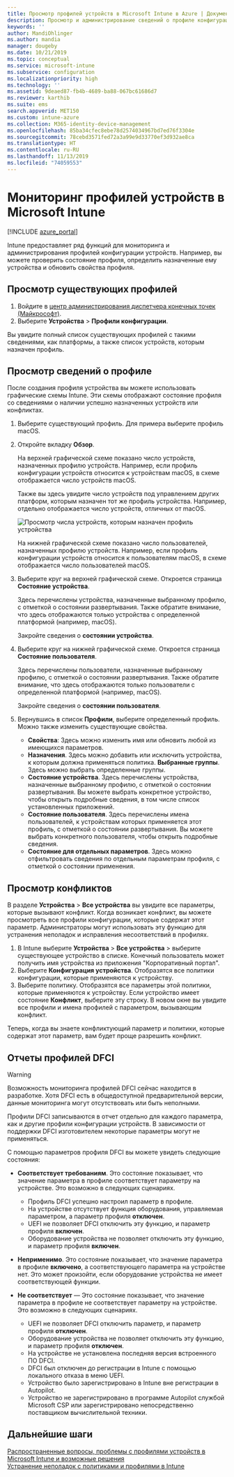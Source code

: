 ```yaml
---
title: Просмотр профилей устройств в Microsoft Intune в Azure | Документы Майкрософт
description: Просмотр и администрирование сведений о профиле конфигурации устройств в Microsoft Intune, просмотр графической схемы с числом устройств, назначенных профилю, и определение устройств, для которых назначены или развернуты профили. Возможность устранения неполадок с профилями, которые имеют конфликтующие параметры.
keywords: ''
author: MandiOhlinger
ms.author: mandia
manager: dougeby
ms.date: 10/21/2019
ms.topic: conceptual
ms.service: microsoft-intune
ms.subservice: configuration
ms.localizationpriority: high
ms.technology: ''
ms.assetid: 9deaed87-fb4b-4689-ba88-067bc61686d7
ms.reviewer: karthib
ms.suite: ems
search.appverid: MET150
ms.custom: intune-azure
ms.collection: M365-identity-device-management
ms.openlocfilehash: 85ba34cfec8ebe78d2574034967bd7ed76f3304e
ms.sourcegitcommit: 78cebd3571fed72a3a99e9d33770ef3d932ae8ca
ms.translationtype: HT
ms.contentlocale: ru-RU
ms.lasthandoff: 11/13/2019
ms.locfileid: "74059553"
---
```

# <a name="monitor-device-profiles-in-microsoft-intune"></a>Мониторинг профилей устройств в Microsoft Intune

[!INCLUDE [azure_portal](../includes/azure_portal.md)]

Intune предоставляет ряд функций для мониторинга и администрирования профилей конфигурации устройств. Например, вы можете проверить состояние профиля, определить назначенные ему устройства и обновить свойства профиля.

## <a name="view-existing-profiles"></a>Просмотр существующих профилей

1. Войдите в [центр администрирования диспетчера конечных точек (Майкрософт)](https://go.microsoft.com/fwlink/?linkid=2109431).
2. Выберите **Устройства** > **Профили конфигурации**.

Вы увидите полный список существующих профилей с такими сведениями, как платформы, а также список устройств, которым назначен профиль.

## <a name="view-details-on-a-profile"></a>Просмотр сведений о профиле

После создания профиля устройства вы можете использовать графические схемы Intune. Эти схемы отображают состояние профиля со сведениями о наличии успешно назначенных устройств или конфликтах.

1. Выберите существующий профиль. Для примера выберите профиль macOS.
2. Откройте вкладку **Обзор**.

    На верхней графической схеме показано число устройств, назначенных профилю устройств. Например, если профиль конфигурации устройств относится к устройствам macOS, в схеме отображается число устройств macOS.

    Также вы здесь увидите число устройств под управлением других платформ, которым назначен тот же профиль устройства. Например, отдельно отображается число устройств, отличных от macOS.

    ![Просмотр числа устройств, которым назначен профиль устройства](./media/device-profile-monitor/device-configuration-profile-graphical-chart.png)

    На нижней графической схеме показано число пользователей, назначенных профилю устройств. Например, если профиль конфигурации устройств относится к пользователям macOS, в схеме отображается число пользователей macOS.

3. Выберите круг на верхней графической схеме. Откроется страница **Состояние устройства**.

    Здесь перечислены устройства, назначенные выбранному профилю, с отметкой о состоянии развертывания. Также обратите внимание, что здесь отображаются только устройства с определенной платформой (например, macOS).

    Закройте сведения о **состоянии устройства**.

4. Выберите круг на нижней графической схеме. Откроется страница **Состояние пользователя**. 

    Здесь перечислены пользователи, назначенные выбранному профилю, с отметкой о состоянии развертывания. Также обратите внимание, что здесь отображаются только пользователи с определенной платформой (например, macOS).

    Закройте сведения о **состоянии пользователя**.

5. Вернувшись в список **Профили**, выберите определенный профиль. Можно также изменить существующие свойства.
    - **Свойства**: Здесь можно изменить имя или обновить любой из имеющихся параметров.
    - **Назначения**. Здесь можно добавить или исключить устройства, к которым должна применяться политика. **Выбранные группы**. Здесь можно выбрать определенные группы.
    - **Состояние устройства**. Здесь перечислены устройства, назначенные выбранному профилю, с отметкой о состоянии развертывания. Вы можете выбрать конкретное устройство, чтобы открыть подробные сведения, в том числе список установленных приложений.
    - **Состояние пользователя**. Здесь перечислены имена пользователей, к устройствам которых применяется этот профиль, с отметкой о состоянии развертывания. Вы можете выбрать конкретного пользователя, чтобы открыть подробные сведения.
    - **Состояние для отдельных параметров**. Здесь можно отфильтровать сведения по отдельным параметрам профиля, с отметкой о состоянии применения.

## <a name="view-conflicts"></a>Просмотр конфликтов

В разделе **Устройства** > **Все устройства** вы увидите все параметры, которые вызывают конфликт. Когда возникает конфликт, вы можете просмотреть все профили конфигурации, которые содержат этот параметр. Администраторы могут использовать эту функцию для устранения неполадок и исправления несоответствий в профилях.

1. В Intune выберите **Устройства** > **Все устройства** > выберите существующее устройство в списке. Конечный пользователь может получить имя устройства из приложения "Корпоративный портал".
2. Выберите **Конфигурация устройства**. Отобразятся все политики конфигурации, которые применяются к устройству.
3. Выберите политику. Отобразятся все параметры этой политики, которые применяются к устройству. Если устройство имеет состояние **Конфликт**, выберите эту строку. В новом окне вы увидите все профили и имена профилей с параметром, вызывающим конфликт.

Теперь, когда вы знаете конфликтующий параметр и политики, которые содержат этот параметр, вам будет проще разрешить конфликт. 

## <a name="device-firmware-configuration-interface-profile-reporting"></a>Отчеты профилей DFCI

> [!WARNING]
> Возможность мониторинга профилей DFCI сейчас находится в разработке. Хотя DFCI есть в общедоступной предварительной версии, данные мониторинга могут отсутствовать или быть неполными.

Профили DFCI записываются в отчет отдельно для каждого параметра, как и другие профили конфигурации устройств. В зависимости от поддержки DFCI изготовителем некоторые параметры могут не применяться.

С помощью параметров профиля DFCI вы можете увидеть следующие состояния:

- **Соответствует требованиям**. Это состояние показывает, что значение параметра в профиле соответствует параметру на устройстве. Это возможно в следующих сценариях.

  - Профиль DFCI успешно настроил параметр в профиле.
  - На устройстве отсутствует функция оборудования, управляемая параметром, а параметр профиля **отключен**.
  - UEFI не позволяет DFCI отключить эту функцию, и параметр профиля **включен**.
  - Оборудование устройства не позволяет отключить эту функцию, и параметр профиля **включен**.

- **Неприменимо**. Это состояние показывает, что значение параметра в профиле **включено**, а соответствующего параметра на устройстве нет. Это может произойти, если оборудование устройства не имеет соответствующей функции.

- **Не соответствует** — Это состояние показывает, что значение параметра в профиле не соответствует параметру на устройстве. Это возможно в следующих сценариях.

  - UEFI не позволяет DFCI отключить параметр, и параметр профиля **отключен**.
  - Оборудование устройства не позволяет отключить эту функцию, и параметр профиля **отключен**.
  - На устройстве не установлена последняя версия встроенного ПО DFCI.
  - DFCI был отключен до регистрации в Intune с помощью локального отказа в меню UEFI.
  - Устройство было зарегистрировано в Intune вне регистрации в Autopilot.
  - Устройство не зарегистрировано в программе Autopilot службой Microsoft CSP или зарегистрировано непосредственно поставщиком вычислительной техники.

## <a name="next-steps"></a>Дальнейшие шаги

[Распространенные вопросы, проблемы с профилями устройств в Microsoft Intune и возможные решения](device-profile-troubleshoot.md)  
[Устранение неполадок с политиками и профилями в Intune](troubleshoot-policies-in-microsoft-intune.md)
